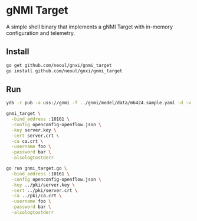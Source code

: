 # gNMI Target

A simple shell binary that implements a gNMI Target with in-memory configuration and telemetry.

## Install

```bash
go get github.com/neoul/gnxi/gnmi_target
go install github.com/neoul/gnxi/gnmi_target
```

## Run

```bash
ydb -r pub -a uss://gnmi -f ../gnmi/model/data/m6424.sample.yaml -d -v debug
```

```bash
gnmi_target \
  -bind_address :10161 \
  -config openconfig-openflow.json \
  -key server.key \
  -cert server.crt \
  -ca ca.crt \
  -username foo \
  -password bar \
  -alsologtostderr
```

```bash
go run gnmi_target.go \
  -bind_address :10161 \
  -config openconfig-openflow.json \
  -key ../pki/server.key \
  -cert ../pki/server.crt \
  -ca ../pki/ca.crt \
  -username foo \
  -password bar \
  -alsologtostderr
```
